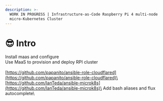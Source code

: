 ```yaml
---
description: >-
  WORK IN PROGRESS | Infrastructure-as-Code Raspberry Pi 4 multi-node
  micro-Kubernetes Cluster
---
```


# 😎 Intro

Install maas and configure \
Use MaaS to provision and deploy RPI cluster\
\
[https://github.com/papanito/ansible-role-cloudflared](https://github.com/papanito/ansible-role-cloudflared)\
[https://github.com/IanTeda/ansible-microk8s](https://github.com/IanTeda/ansible-microk8s)\
Add bash aliases and flux autocomplete\
